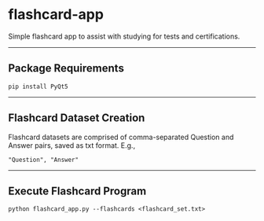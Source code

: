 # flashcard-app
Simple flashcard app to assist with studying for tests and certifications.

<hr> 

## Package Requirements
```
pip install PyQt5
```

<hr> 

## Flashcard Dataset Creation

Flashcard datasets are comprised of comma-separated Question and Answer pairs, saved as txt format. E.g., 

```
"Question", "Answer"
```

<hr> 

## Execute Flashcard Program
```
python flashcard_app.py --flashcards <flashcard_set.txt>
```

